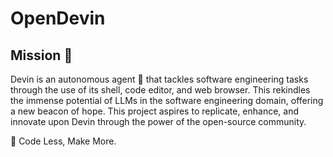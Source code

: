# OpenDevin

## Mission 🎯
Devin is an autonomous agent 🤖 that tackles software engineering tasks through the use of its shell, code editor, and web browser. This rekindles the immense potential of LLMs in the software engineering domain, offering a new beacon of hope. This project aspires to replicate, enhance, and innovate upon Devin through the power of the open-source community.

🐚 Code Less, Make More.